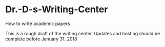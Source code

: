 # Dr.-D-s-Writing-Center
How to write academic papers

This is a rough draft of the writing center.
Updates and hosting should be complete before January 31, 2018
